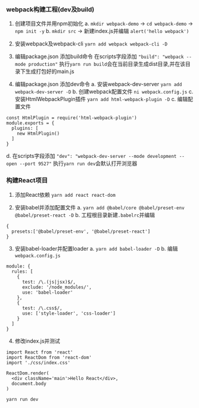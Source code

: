 ### webpack构建工程(dev及build)

1. 创建项目文件并用npm初始化
  a. `mkdir webpack-demo` -> `cd webpack-demo` -> `npm init -y`
  b. `mkdir src` -> 新建index.js并编辑 `alert('hello webpack')`

2. 安装webpack及webpack-cli
`yarn add webpack webpack-cli -D`

3. 编辑package.json 添加build命令
在scripts字段添加 `"build": "webpack --mode production"`
执行`yarn run build`会在当前目录生成dist目录,并在该目录下生成打包好的main.js

4. 编辑package.json 添加dev命令
  a. 安装webpack-dev-server `yarn add webpack-dev-server -D`
  b. 创建webpack配置文件 `ni webpack.config.js`
  c. 安装HtmlWebpackPlugin插件 `yarn add html-webpack-plugin -D`
  c. 编辑配置文件
  ```
  const HtmlPlugin = require('html-webpack-plugin')
  module.exports = {
    plugins: [
      new HtmlPlugin()
    ]
  }
  ```
  d. 在scripts字段添加  `"dev": "webpack-dev-server --mode development --open --port 9527"`
执行`yarn run dev`会默认打开浏览器

### 构建React项目

1. 添加React依赖
`yarn add react react-dom`

2. 安装babel并添加配置文件
 a. `yarn add @babel/core @babel/preset-env @babel/preset-react -D`
 b. 工程根目录新建`.babelrc`并编辑
 ```
 {
   presets:['@babel/preset-env', '@babel/preset-react']
 }
 ```

3. 安装babel-loader并配置loader
 a. `yarn add babel-loader -D`
 b. 编辑`webpack.config.js`
 ```
 module: {
   rules: [
     {
       test: /\.(js|jsx)$/,
       exclude: '/node_modules/',
       use: 'babel-loader'
     },
     {
       test: /\.css$/,
       use: ['style-loader', 'css-loader']
     }
   ]
 }
 ```

4. 修改index.js并测试
```
import React from 'react'
import ReactDom from 'react-dom'
import './css/index.css'

ReactDom.render(
  <div className='main'>Hello React</div>,
  document.body
)
```
`yarn run dev`
